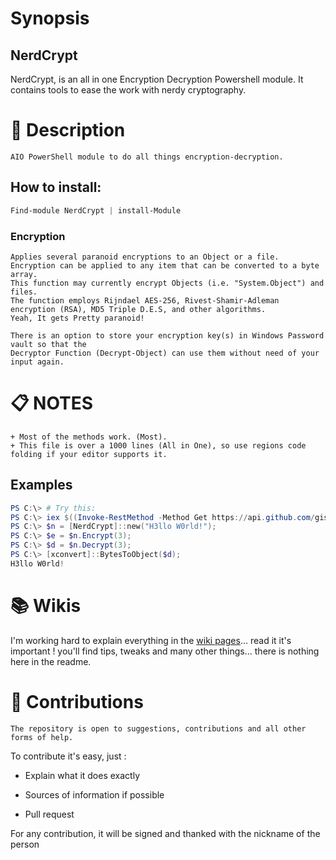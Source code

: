 # Synopsis

## NerdCrypt

NerdCrypt, is an all in one Encryption Decryption Powershell module. It contains tools to ease the work with nerdy cryptography.

    
# 📖 Description

    AIO PowerShell module to do all things encryption-decryption.
    
## How to install:

```powershell
Find-module NerdCrypt | install-Module
```
    
### Encryption 

    Applies several paranoid encryptions to an Object or a file.
    Encryption can be applied to any item that can be converted to a byte array.
    This function may currently encrypt Objects (i.e. "System.Object") and files.
    The function employs Rijndael AES-256, Rivest-Shamir-Adleman encryption (RSA), MD5 Triple D.E.S, and other algorithms.
    Yeah, It gets Pretty paranoid!

    There is an option to store your encryption key(s) in Windows Password vault so that the
    Decryptor Function (Decrypt-Object) can use them without need of your input again.
        
# 📋 NOTES

    + Most of the methods work. (Most).
    + This file is over a 1000 lines (All in One), so use regions code folding if your editor supports it.
    
## Examples
    
```Powershell
PS C:\> # Try this:
PS C:\> iex $((Invoke-RestMethod -Method Get https://api.github.com/gists/217860de99e8ddb89a8820add6f6980f).files.'Nerdcrypt.ps1'.content)
PS C:\> $n = [NerdCrypt]::new("H3llo W0rld!");
PS C:\> $e = $n.Encrypt(3);
PS C:\> $d = $n.Decrypt(3);
PS C:\> [xconvert]::BytesToObject($d);
H3llo W0rld!
```

# 📚 Wikis

I'm working hard to explain everything in the [wiki pages](https://github.com/alainQtec/NerdCrypt/wiki)... read it it's important ! you'll find tips, tweaks and many other things... there is nothing here in the readme.

# 🤝 Contributions

    The repository is open to suggestions, contributions and all other forms of help.
    
To contribute it's easy, just :

- Explain what it does exactly

- Sources of information if possible

- Pull request

For any contribution, it will be signed and thanked with the nickname of the person
